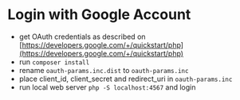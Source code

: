 # Login with Google Account
  - get OAuth credentials as described on [https://developers.google.com/+/quickstart/php](https://developers.google.com/+/quickstart/php)
  - run `composer install`
  - rename `oauth-params.inc.dist` to `oauth-params.inc`
  - place client_id, client_secret and redirect_uri in `oauth-params.inc`
  - run local web server `php -S localhost:4567` and login